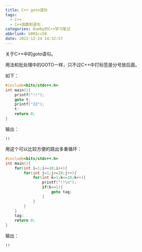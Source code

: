 ```yaml
---
title: C++ goto语句
tags:
  - C++
  - C++函数和语句
categories: Dumby的C++学习笔记
abbrlink: b001cc58
date: 2022-12-24 14:32:57
---
```


关于C++中的goto语句。

<!--more-->

用法和批处理中的GOTO一样，只不过C++中打标签是分号放后面。

如下：

```cpp
#include<bits/stdc++.h>
int main(){
	printf("!!");
	goto t;
	printf("22");
	t:
	return 0;
}
```

输出：

```
!!
```

用这个可以比较方便的跳出多重循环：

```cpp
#include<bits/stdc++.h>
int main(){
	for(int i=1;i<=10;i++){
		for(int j=1;j<=10;j++){
			for(int k=1;k<=10;k++){
				printf("!!\n");
				if(k==1){
					goto tag;
				}
			}
		}
	}
	tag:
    return 0;
}
```

输出：

```
!!

```